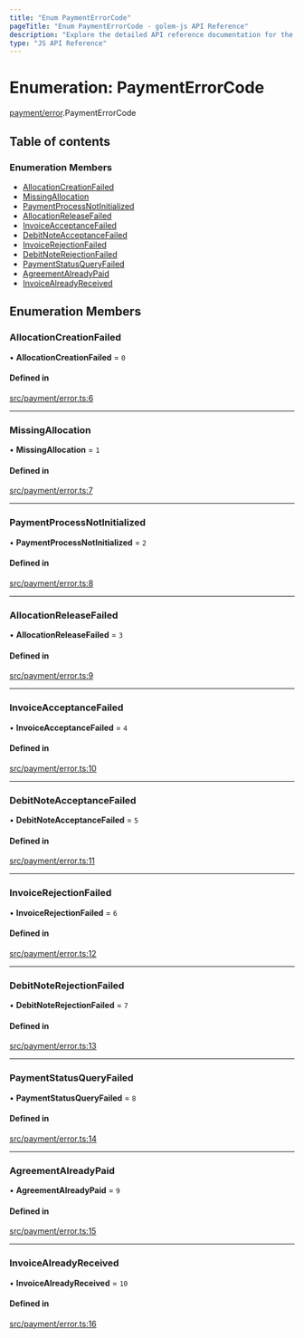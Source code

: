 ```yaml
---
title: "Enum PaymentErrorCode"
pageTitle: "Enum PaymentErrorCode - golem-js API Reference"
description: "Explore the detailed API reference documentation for the Enum PaymentErrorCode within the golem-js SDK for the Golem Network."
type: "JS API Reference"
---
```

# Enumeration: PaymentErrorCode

[payment/error](../modules/payment_error).PaymentErrorCode

## Table of contents

### Enumeration Members

- [AllocationCreationFailed](payment_error.PaymentErrorCode#allocationcreationfailed)
- [MissingAllocation](payment_error.PaymentErrorCode#missingallocation)
- [PaymentProcessNotInitialized](payment_error.PaymentErrorCode#paymentprocessnotinitialized)
- [AllocationReleaseFailed](payment_error.PaymentErrorCode#allocationreleasefailed)
- [InvoiceAcceptanceFailed](payment_error.PaymentErrorCode#invoiceacceptancefailed)
- [DebitNoteAcceptanceFailed](payment_error.PaymentErrorCode#debitnoteacceptancefailed)
- [InvoiceRejectionFailed](payment_error.PaymentErrorCode#invoicerejectionfailed)
- [DebitNoteRejectionFailed](payment_error.PaymentErrorCode#debitnoterejectionfailed)
- [PaymentStatusQueryFailed](payment_error.PaymentErrorCode#paymentstatusqueryfailed)
- [AgreementAlreadyPaid](payment_error.PaymentErrorCode#agreementalreadypaid)
- [InvoiceAlreadyReceived](payment_error.PaymentErrorCode#invoicealreadyreceived)

## Enumeration Members

### AllocationCreationFailed

• **AllocationCreationFailed** = ``0``

#### Defined in

[src/payment/error.ts:6](https://github.com/golemfactory/golem-js/blob/7cee55b/src/payment/error.ts#L6)

___

### MissingAllocation

• **MissingAllocation** = ``1``

#### Defined in

[src/payment/error.ts:7](https://github.com/golemfactory/golem-js/blob/7cee55b/src/payment/error.ts#L7)

___

### PaymentProcessNotInitialized

• **PaymentProcessNotInitialized** = ``2``

#### Defined in

[src/payment/error.ts:8](https://github.com/golemfactory/golem-js/blob/7cee55b/src/payment/error.ts#L8)

___

### AllocationReleaseFailed

• **AllocationReleaseFailed** = ``3``

#### Defined in

[src/payment/error.ts:9](https://github.com/golemfactory/golem-js/blob/7cee55b/src/payment/error.ts#L9)

___

### InvoiceAcceptanceFailed

• **InvoiceAcceptanceFailed** = ``4``

#### Defined in

[src/payment/error.ts:10](https://github.com/golemfactory/golem-js/blob/7cee55b/src/payment/error.ts#L10)

___

### DebitNoteAcceptanceFailed

• **DebitNoteAcceptanceFailed** = ``5``

#### Defined in

[src/payment/error.ts:11](https://github.com/golemfactory/golem-js/blob/7cee55b/src/payment/error.ts#L11)

___

### InvoiceRejectionFailed

• **InvoiceRejectionFailed** = ``6``

#### Defined in

[src/payment/error.ts:12](https://github.com/golemfactory/golem-js/blob/7cee55b/src/payment/error.ts#L12)

___

### DebitNoteRejectionFailed

• **DebitNoteRejectionFailed** = ``7``

#### Defined in

[src/payment/error.ts:13](https://github.com/golemfactory/golem-js/blob/7cee55b/src/payment/error.ts#L13)

___

### PaymentStatusQueryFailed

• **PaymentStatusQueryFailed** = ``8``

#### Defined in

[src/payment/error.ts:14](https://github.com/golemfactory/golem-js/blob/7cee55b/src/payment/error.ts#L14)

___

### AgreementAlreadyPaid

• **AgreementAlreadyPaid** = ``9``

#### Defined in

[src/payment/error.ts:15](https://github.com/golemfactory/golem-js/blob/7cee55b/src/payment/error.ts#L15)

___

### InvoiceAlreadyReceived

• **InvoiceAlreadyReceived** = ``10``

#### Defined in

[src/payment/error.ts:16](https://github.com/golemfactory/golem-js/blob/7cee55b/src/payment/error.ts#L16)
